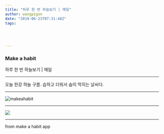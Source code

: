 ```yaml
---
title: "하루 한 번 하늘보기 | 매일"
author: wangpigon
date: "2019-06-23T07:31:48Z"
tags:
  
  
  
  
---
```

### Make a habit

하루 한 번 하늘보기 | 매일

---

오늘 한강 하늘 구름.
습하고 더워서 숨이 막히는 날씨다.

---

![makeahabit](https://steemitimages.com/300x0/https://s3.ap-northeast-2.amazonaws.com/img.passionbull.net/public/wangpigon/1561275101.jpg)

***

![](https://files.steempeak.com/file/steempeak/wangpigon/NLtyvqwl-20190623_162945.jpg)

***

from make a habit app